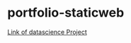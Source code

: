 ﻿# portfolio-staticweb

[Link of datascience Project ](https://github.com/ashishpatel26/500-AI-Machine-learning-Deep-learning-Computer-vision-NLP-Projects-with-code.git)
